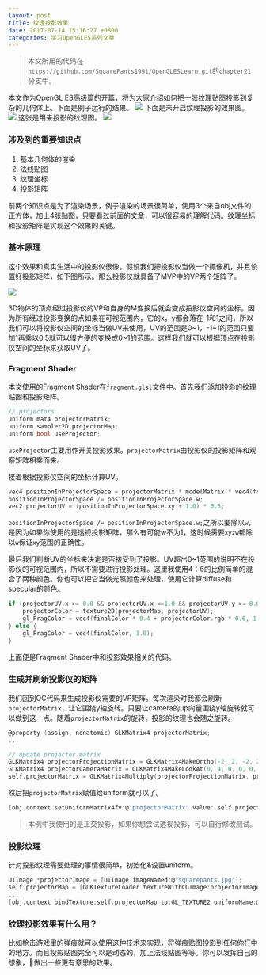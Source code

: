 ```yaml
---
layout: post
title: 纹理投影效果
date: 2017-07-14 15:16:27 +0800
categories: 学习OpenGLES系列文章
---
```


> 本文所用的代码在`https://github.com/SquarePants1991/OpenGLESLearn.git`的`chapter21`分支中。

本文作为OpenGL ES高级篇的开篇，将为大家介绍如何把一张纹理贴图投影到复杂的几何体上。下面是例子运行的结果。
![](http://upload-images.jianshu.io/upload_images/2949750-30a6368056fcdfd6.png?imageMogr2/auto-orient/strip%7CimageView2/2/w/1240)
下面是未开启纹理投影的效果图。
![](http://upload-images.jianshu.io/upload_images/2949750-63c9b5233e204a73.png?imageMogr2/auto-orient/strip%7CimageView2/2/w/1240)
这张是用来投影的纹理图。
![](http://upload-images.jianshu.io/upload_images/2949750-0c8e96d813eba21c.jpg?imageMogr2/auto-orient/strip%7CimageView2/2/w/1240)

### 涉及到的重要知识点
1. 基本几何体的渲染
1. 法线贴图
1. 纹理坐标
1. 投影矩阵

前两个知识点是为了渲染场景，例子渲染的场景很简单，使用3个来自obj文件的正方体，加上4张贴图，只要看过前面的文章，可以很容易的理解代码。纹理坐标和投影矩阵是实现这个效果的关键。

### 基本原理
这个效果和真实生活中的投影仪很像。假设我们把投影仪当做一个摄像机，并且设置好投影矩阵，如下图所示。那么投影仪就具备了MVP中的VP两个矩阵了。

![](http://upload-images.jianshu.io/upload_images/2949750-eda51a2abcae9209.png?imageMogr2/auto-orient/strip%7CimageView2/2/w/1240)

3D物体的顶点经过投影仪的VP和自身的M变换后就会变成投影仪空间的坐标。因为所有经过投影变换的点如果在可视范围内，它的x，y都会落在-1和1之间，所以我们可以将投影仪空间的坐标当做UV来使用，UV的范围是0~1，-1~1的范围只要加1再乘以0.5就可以很方便的变换成0~1的范围。这样我们就可以根据顶点在投影仪空间的坐标来获取UV了。

### Fragment Shader
本文使用的Fragment Shader在`fragment.glsl`文件中。首先我们添加投影的纹理贴图和投影矩阵。
```c
// projectors
uniform mat4 projectorMatrix;
uniform sampler2D projectorMap;
uniform bool useProjector;
```
`useProjector`主要用作开关投影效果。`projectorMatrix`由投影仪的投影矩阵和观察矩阵相乘而来。

接着根据投影仪空间的坐标计算UV。
```c
vec4 positionInProjectorSpace = projectorMatrix * modelMatrix * vec4(fragPosition, 1.0);
positionInProjectorSpace /= positionInProjectorSpace.w;
vec2 projectorUV = (positionInProjectorSpace.xy + 1.0) * 0.5;
```
`positionInProjectorSpace /= positionInProjectorSpace.w;`之所以要除以`w`，是因为如果你使用的是透视投影矩阵，那么有可能w不为1，这时候需要`xyzw`都除以`w`保证`xy`范围的正确性。

最后我们判断UV的坐标来决定是否接受到了投影。UV超出0~1范围的说明不在投影仪的可视范围内，所以不需要进行投影处理。这里我使用4：6的比例简单的混合了两种颜色。你也可以把它当做光照颜色来处理，使用它计算diffuse和specular的颜色。
```c
if (projectorUV.x >= 0.0 && projectorUV.x <=1.0 && projectorUV.y >= 0.0 && projectorUV.y <=1.0) {
    projectorColor = texture2D(projectorMap, projectorUV);
    gl_FragColor = vec4(finalColor * 0.4 + projectorColor.rgb * 0.6, 1.0);
} else {
    gl_FragColor = vec4(finalColor, 1.0);
}
```
上面便是Fragment Shader中和投影效果相关的代码。

### 生成并刷新投影仪的矩阵
我们回到OC代码来生成投影仪需要的VP矩阵。每次渲染时我都会刷新`projectorMatrix`，让它围绕y轴旋转。只要让camera的up向量围绕y轴旋转就可以做到这一点。随着`projectorMatrix`的旋转，投影的纹理也会随之旋转。
```c
@property (assign, nonatomic) GLKMatrix4 projectorMatrix;
...

// update projector matrix
GLKMatrix4 projectorProjectionMatrix = GLKMatrix4MakeOrtho(-2, 2, -2, 2, -100, 100);
GLKMatrix4 projectorCameraMatrix = GLKMatrix4MakeLookAt(0, 4, 0, 0, 0, 0, cos(self.elapsedTime), 0, sin(self.elapsedTime));
self.projectorMatrix = GLKMatrix4Multiply(projectorProjectionMatrix, projectorCameraMatrix);
```
然后把`projectorMatrix`赋值给uniform就可以了。
```c
[obj.context setUniformMatrix4fv:@"projectorMatrix" value: self.projectorMatrix];
```

> 本例中我使用的是正交投影，如果你想尝试透视投影，可以自行修改测试。

### 投影纹理
针对投影纹理需要处理的事情很简单，初始化&设置uniform。
```c
UIImage *projectorImage = [UIImage imageNamed:@"squarepants.jpg"];
self.projectorMap = [GLKTextureLoader textureWithCGImage:projectorImage.CGImage options:nil error:nil];
...
[obj.context bindTexture:self.projectorMap to:GL_TEXTURE2 uniformName:@"projectorMap"];
```

### 纹理投影效果有什么用？
比如枪击游戏里的弹痕就可以使用这种技术来实现，将弹痕贴图投影到任何你打中的地方。而且投影贴图完全可以是动态的，加上法线贴图等等。你可以发挥自己的想象，做出一些更有意思的效果。
